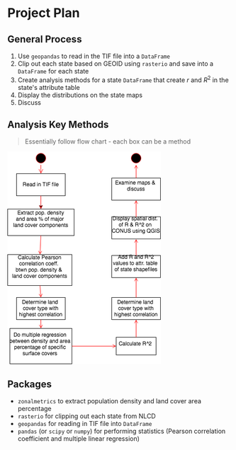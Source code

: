 # Project Plan

## General Process
1) Use `geopandas` to read in the TIF file into a `DataFrame`
2) Clip out each state based on GEOID using `rasterio` and save into a `DataFrame` for each state
3) Create analysis methods for a state `DataFrame` that create $r$ and $R^2$ in the state's attribute table
4) Display the distributions on the state maps
5) Discuss

## Analysis Key Methods
> Essentially follow flow chart - each box can be a method

![flowchart](./flowchart.png)

## Packages
- `zonalmetrics` to extract population density and land cover area percentage
- `rasterio` for clipping out each state from NLCD
- `geopandas` for reading in TIF file into `DataFrame`
- `pandas` (or `scipy` or `numpy`) for performing statistics (Pearson correlation coefficient and multiple linear regression)